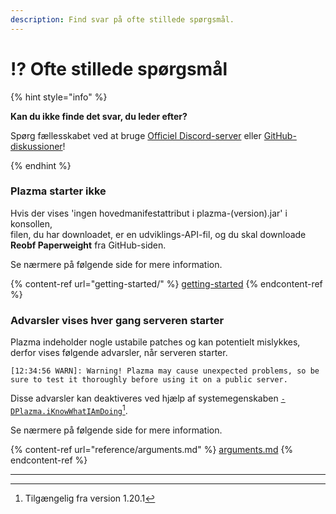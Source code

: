 ```yaml
---
description: Find svar på ofte stillede spørgsmål.
---
```


# ⁉️ Ofte stillede spørgsmål

{% hint style="info" %}

**Kan du ikke finde det svar, du leder efter?**

Spørg fællesskabet ved at bruge [Officiel Discord-server](https://discord.gg/MmfC52K8A8) eller [GitHub-diskussioner](https://github.com/PlazmaMC/PlazmaBukkit/discussions)!

{% endhint %}

### Plazma starter ikke

Hvis der vises 'ingen hovedmanifestattribut i plazma-(version).jar' i konsollen,\
filen, du har downloadet, er en udviklings-API-fil, og du skal downloade **Reobf Paperweight** fra GitHub-siden.

Se nærmere på følgende side for mere information.

{% content-ref url="getting-started/" %}
[getting-started](getting-started#id-2)
{% endcontent-ref %}

### Advarsler vises hver gang serveren starter

Plazma indeholder nogle ustabile patches og kan potentielt mislykkes, derfor vises følgende advarsler, når serveren starter.

```log
[12:34:56 WARN]: Warning! Plazma may cause unexpected problems, so be sure to test it thoroughly before using it on a public server.
```

Disse advarsler kan deaktiveres ved hjælp af systemegenskaben [`-DPlazma.iKnowWhatIAmDoing`](#user-content-fn-1)[^1].

Se nærmere på følgende side for mere information.

{% content-ref url="reference/arguments.md" %}
[arguments.md](reference/arguments.md#plazma.iknowwhatiamdoing)
{% endcontent-ref %}

***

[^1]: Tilgængelig fra version 1.20.1
